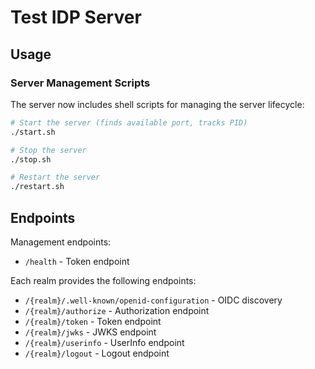 # Test IDP Server

## Usage

### Server Management Scripts

The server now includes shell scripts for managing the server lifecycle:

```bash
# Start the server (finds available port, tracks PID)
./start.sh

# Stop the server
./stop.sh

# Restart the server
./restart.sh

```

## Endpoints

Management endpoints:
- `/health` - Token endpoint  

Each realm provides the following endpoints:

- `/{realm}/.well-known/openid-configuration` - OIDC discovery
- `/{realm}/authorize` - Authorization endpoint
- `/{realm}/token` - Token endpoint  
- `/{realm}/jwks` - JWKS endpoint
- `/{realm}/userinfo` - UserInfo endpoint
- `/{realm}/logout` - Logout endpoint
